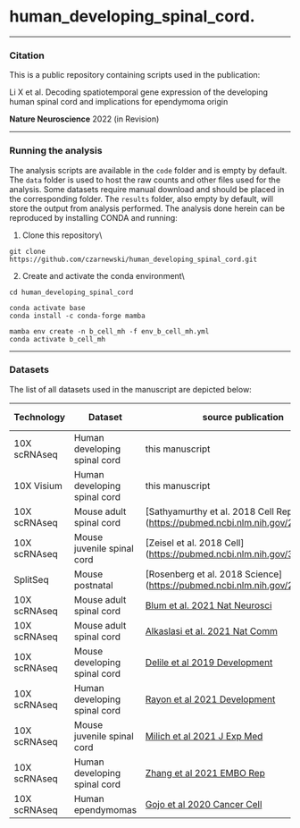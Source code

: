 # human_developing_spinal_cord.  

***
### Citation
This is a public repository containing scripts used in the publication:

Li X et al. 
Decoding spatiotemporal gene expression of the developing human spinal cord and implications for ependymoma origin

**Nature Neuroscience** 2022 (in Revision)

***
### Running the analysis

The analysis scripts are available in the `code` folder  and is empty by default.
The `data` folder is used to host the raw counts and other files used for the analysis.
Some datasets require manual download and should be placed in the corresponding folder. The `results` folder,
also empty by default, will store the output from analysis performed.
The analysis done herein can be reproduced by installing CONDA and running:

1. Clone this repository\
```
git clone https://github.com/czarnewski/human_developing_spinal_cord.git
```

2. Create and activate the conda environment\
```
cd human_developing_spinal_cord

conda activate base
conda install -c conda-forge mamba

mamba env create -n b_cell_mh -f env_b_cell_mh.yml
conda activate b_cell_mh
```
***
### Datasets

The list of all datasets used in the manuscript are depicted below:

| Technology | Dataset | source publication | Accession no |
|------------|---------|--------------------|--------------|
| 10X scRNAseq | Human developing spinal cord | this manuscript | [GSE219122](https://www.ncbi.nlm.nih.gov/geo/query/acc.cgi?acc=GSE219122) |](https://www.ncbi.nlm.nih.gov/geo/query/acc.cgi?acc=GSE219122) |
| 10X Visium | Human developing spinal cord | this manuscript | [GSE219122](https://www.ncbi.nlm.nih.gov/geo/query/acc.cgi?acc=GSE219122) |](https://www.ncbi.nlm.nih.gov/geo/query/acc.cgi?acc=GSE219122) |
| 10X scRNAseq | Mouse adult spinal cord | [Sathyamurthy et al. 2018 Cell Rep] (https://pubmed.ncbi.nlm.nih.gov/29466745/)| [GSE103892](https://www.ncbi.nlm.nih.gov/geo/query/acc.cgi?acc=GSE103892) |
| 10X scRNAseq | Mouse juvenile spinal cord | [Zeisel et al. 2018 Cell] (https://pubmed.ncbi.nlm.nih.gov/30096314/)| [SRP135960](https://www.ncbi.nlm.nih.gov/sra/SRP135960) |
| SplitSeq | Mouse postnatal | [Rosenberg et al. 2018 Science] (https://pubmed.ncbi.nlm.nih.gov/29545511/)| [GSE110823](https://www.ncbi.nlm.nih.gov/geo/query/acc.cgi?acc=GSE110823) |
| 10X scRNAseq | Mouse adult spinal cord | [Blum et al. 2021  Nat Neurosci](https://pubmed.ncbi.nlm.nih.gov/33589834/) | [GSE161621](https://www.ncbi.nlm.nih.gov/geo/query/acc.cgi?acc=GSE161621) |
| 10X scRNAseq | Mouse adult spinal cord | [Alkaslasi et al. 2021 Nat Comm](https://pubmed.ncbi.nlm.nih.gov/33931636/)| [GSE167597](https://www.ncbi.nlm.nih.gov/geo/query/acc.cgi?acc=GSE167597) |
| 10X scRNAseq | Mouse developing spinal cord | [Delile et al 2019 Development](https://pubmed.ncbi.nlm.nih.gov/30846445/) | [E-MTAB-7320](https://www.ebi.ac.uk/biostudies/arrayexpress/studies/E-MTAB-7320/files) |
| 10X scRNAseq | Human developing spinal cord | [Rayon et al 2021 Development](https://pubmed.ncbi.nlm.nih.gov/34351410/) | [GSE171892](https://www.ncbi.nlm.nih.gov/geo/query/acc.cgi?acc=GSE171892) |
| 10X scRNAseq | Mouse juvenile spinal cord | [Milich et al 2021 J Exp Med](https://pubmed.ncbi.nlm.nih.gov/34132743/) | [GSE162610](https://www.ncbi.nlm.nih.gov/geo/query/acc.cgi?acc=GSE162610) |
| 10X scRNAseq | Human developing spinal cord | [Zhang et al 2021 EMBO Rep](https://pubmed.ncbi.nlm.nih.gov/34605607/) | [GSE136719](https://www.ncbi.nlm.nih.gov/geo/query/acc.cgi?acc=GSE136719) |
| 10X scRNAseq | Human ependymomas | [Gojo et al 2020 Cancer Cell](https://pubmed.ncbi.nlm.nih.gov/32663469/) | [GSE136719](https://www.ncbi.nlm.nih.gov/geo/query/acc.cgi?acc=GSE141460) |
